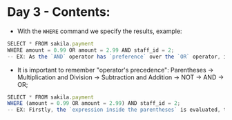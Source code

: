 # Day 3 - Contents: 

* With the `WHERE` command we specify the results, example: 
```js
SELECT * FROM sakila.payment
WHERE amount = 0.99 OR amount = 2.99 AND staff_id = 2; 
-- EX: As the `AND` operator has `preference` over the `OR` operator, it is as if the `query` had the following parentheses(executing first): `amount = 0.99 OR (amount = 2.99 AND staff_id = 2)`; 
```
* It is important to remember "operator's precedence": Parentheses -> Multiplication and Division -> Subtraction and Addition -> NOT -> AND -> OR; 
```js
SELECT * FROM sakila.payment
WHERE (amount = 0.99 OR amount = 2.99) AND staff_id = 2; 
-- EX: Firstly, the `expression inside the parentheses` is evaluated, then the `expression on the right` side, and finally the `AND` compares the results on `both sides` and causes only the results that `satisfy both conditions` to be returned; 
```
